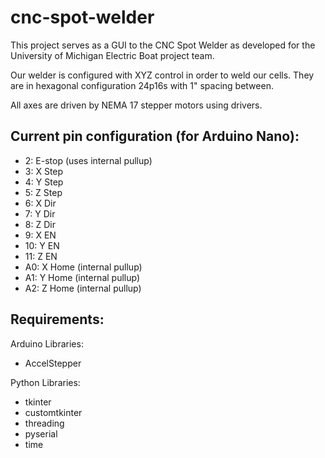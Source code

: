 # cnc-spot-welder

This project serves as a GUI to the CNC Spot Welder as developed for the University of Michigan Electric Boat project team.

Our welder is configured with XYZ control in order to weld our cells. They are in hexagonal configuration 24p16s with 1" spacing between.

All axes are driven by NEMA 17 stepper motors using drivers.

Current pin configuration (for Arduino Nano):
--
- 2: E-stop (uses internal pullup)
- 3: X Step
- 4: Y Step
- 5: Z Step
- 6: X Dir
- 7: Y Dir
- 8: Z Dir
- 9: X EN
- 10: Y EN
- 11: Z EN
- A0: X Home (internal pullup)
- A1: Y Home (internal pullup)
- A2: Z Home (internal pullup)

Requirements:
--
Arduino Libraries:
- AccelStepper
  
Python Libraries:
- tkinter
- customtkinter
- threading
- pyserial
- time